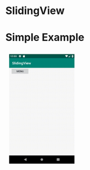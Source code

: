 # SlidingView

# Simple Example

<img src="Screen record 1.gif" align="left" height="300" width="180" hspace="10" vspace="10">
